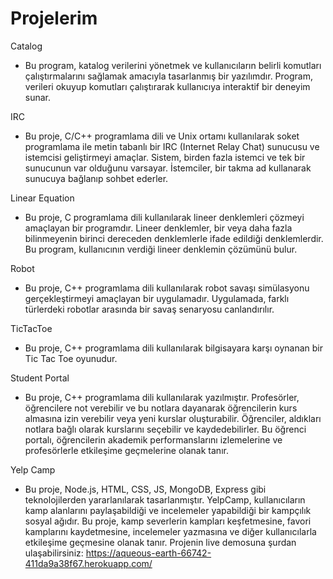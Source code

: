 # Projelerim

Catalog
- Bu program, katalog verilerini yönetmek ve kullanıcıların belirli komutları çalıştırmalarını sağlamak amacıyla tasarlanmış bir yazılımdır. Program, verileri okuyup komutları çalıştırarak kullanıcıya interaktif bir deneyim sunar.

IRC
- Bu proje, C/C++ programlama dili ve Unix ortamı kullanılarak soket programlama ile metin tabanlı bir IRC (Internet Relay Chat) sunucusu ve istemcisi geliştirmeyi amaçlar. Sistem, birden fazla istemci ve tek bir sunucunun var olduğunu varsayar. İstemciler, bir takma ad kullanarak sunucuya bağlanıp sohbet ederler.

Linear Equation
- Bu proje, C programlama dili kullanılarak lineer denklemleri çözmeyi amaçlayan bir programdır. Lineer denklemler, bir veya daha fazla bilinmeyenin birinci dereceden denklemlerle ifade edildiği denklemlerdir. Bu program, kullanıcının verdiği lineer denklemin çözümünü bulur.

Robot
- Bu proje, C++ programlama dili kullanılarak robot savaşı simülasyonu gerçekleştirmeyi amaçlayan bir uygulamadır. Uygulamada, farklı türlerdeki robotlar arasında bir savaş senaryosu canlandırılır.

TicTacToe
- Bu proje, C++ programlama dili kullanılarak bilgisayara karşı oynanan bir Tic Tac Toe oyunudur.

Student Portal
- Bu proje, C++ programlama dili kullanılarak yazılmıştır. Profesörler, öğrencilere not verebilir ve bu notlara dayanarak öğrencilerin kurs almasına izin verebilir veya yeni kurslar oluşturabilir. Öğrenciler, aldıkları notlara bağlı olarak kurslarını seçebilir ve kaydedebilirler. Bu öğrenci portalı, öğrencilerin akademik performanslarını izlemelerine ve profesörlerle etkileşime geçmelerine olanak tanır.

Yelp Camp
- Bu proje, Node.js, HTML, CSS, JS, MongoDB, Express gibi teknolojilerden yararlanılarak tasarlanmıştır. YelpCamp, kullanıcıların kamp alanlarını paylaşabildiği ve incelemeler yapabildiği bir kampçılık sosyal ağıdır. Bu proje, kamp severlerin kampları keşfetmesine, favori kamplarını kaydetmesine, incelemeler yazmasına ve diğer kullanıcılarla etkileşime geçmesine olanak tanır. Projenin live demosuna şurdan ulaşabilirsiniz: https://aqueous-earth-66742-411da9a38f67.herokuapp.com/
